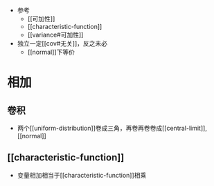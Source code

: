- 参考
  - [[可加性]]
  - [[characteristic-function]]
  - [[variance#可加性]]
- 独立一定[[cov#无关]]，反之未必
  - [[normal]]下等价
# 相加
## 卷积
- 两个[[uniform-distribution]]卷成三角，再卷再卷卷成[[central-limit]], [[normal]]
## [[characteristic-function]]
- 变量相加相当于[[characteristic-function]]相乘